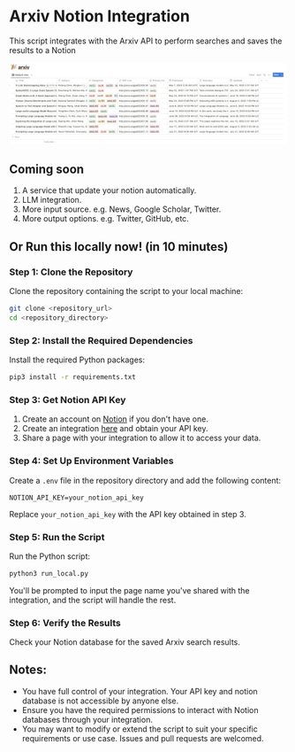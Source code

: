 # Arxiv Notion Integration

This script integrates with the Arxiv API to perform searches and saves the results to a Notion
  

![Example](./resources/example.png)

## Coming soon
 1. A service that update your notion automatically.
 2. LLM integration.
 3. More input source. e.g. News, Google Scholar, Twitter. 
 4. More output options. e.g. Twitter, GitHub, etc. 



## Or Run this locally now! (in 10 minutes)
 
### Step 1: Clone the Repository

Clone the repository containing the script to your local machine:

```bash
git clone <repository_url>
cd <repository_directory>
```

### Step 2: Install the Required Dependencies

Install the required Python packages:

```bash
pip3 install -r requirements.txt 
```

### Step 3: Get Notion API Key

1. Create an account on [Notion](https://www.notion.com) if you don't have one.
2. Create an integration [here](https://www.notion.com/my-integrations) and obtain your API key.
3. Share a page with your integration to allow it to access your data.

### Step 4: Set Up Environment Variables

Create a `.env` file in the repository directory and add the following content:

```env
NOTION_API_KEY=your_notion_api_key
```

Replace `your_notion_api_key` with the API key obtained in step 3.

### Step 5: Run the Script

Run the Python script:

```bash
python3 run_local.py
```

You'll be prompted to input the page name you've shared with the integration, and the script will handle the rest.

### Step 6: Verify the Results

Check your Notion database for the saved Arxiv search results.

## Notes:
- You have full control of your integration. Your API key and notion database is not accessible by anyone else. 
- Ensure you have the required permissions to interact with Notion databases through your integration.
- You may want to modify or extend the script to suit your specific requirements or use case. Issues and pull requests are welcomed.

